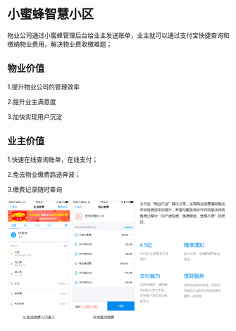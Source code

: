 # 小蜜蜂智慧小区

物业公司通过小蜜蜂管理后台给业主发送账单，业主就可以通过支付宝快捷查询和缴纳物业费用，解决物业费收缴难题；

## 物业价值

1.提升物业公司的管理效率

2.提升业主满意度

3.加快实现用户沉淀



## 业主价值

1.快速在线查询账单，在线支付；

  


2.免去物业缴费路途奔波；

  


3.缴费记录随时查询

![](/assets/import1.png)


